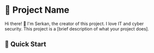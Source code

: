 
# 🌟 Project Name

Hi there! 👋 I'm Serkan, the creator of this project. I love IT and cyber security. This project is a [brief description of what your project does].

## 🚀 Quick Start

